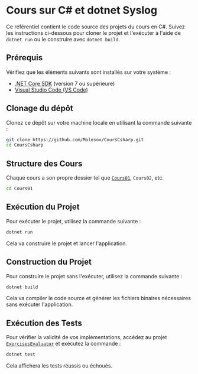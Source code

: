   
# Cours sur C# et dotnet Syslog

Ce référentiel contient le code source des projets du cours en C#. Suivez les instructions ci-dessous pour cloner le projet et l'exécuter à l'aide de `dotnet run` ou le construire avec `dotnet build`.

## Prérequis

Vérifiez que les éléments suivants sont installés sur votre système :

- [.NET Core SDK](https://dotnet.microsoft.com/download) (version 7 ou supérieure)
- [Visual Studio Code (VS Code)](https://code.visualstudio.com/)

## Clonage du dépôt

Clonez ce dépôt sur votre machine locale en utilisant la commande suivante :

```bash
git clone https://github.com/Molesox/CoursCsharp.git
cd CoursCsharp
```

## Structure des Cours

Chaque cours a son propre dossier tel que [`Cours01`](Cours01/), `Cours02`, etc.

```bash
cd Cours01
```

## Exécution du Projet

Pour exécuter le projet, utilisez la commande suivante :

```bash
dotnet run
```

Cela va construire le projet et lancer l'application.

## Construction du Projet

Pour construire le projet sans l'exécuter, utilisez la commande suivante :

```bash
dotnet build
```

Cela va compiler le code source et générer les fichiers binaires nécessaires sans exécuter l'application.

## Exécution des Tests

Pour vérifier la validité de vos implémentations, accédez au projet [`ExercisesEvaluator`](ExercisesEvaluator/) et exécutez la commande :

```bash
dotnet test
```

Cela affichera les tests réussis ou échoués.